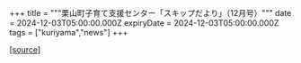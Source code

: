 +++
title = """栗山町子育て支援センター「スキップだより」（12月号）"""
date = 2024-12-03T05:00:00.000Z
expiryDate = 2024-12-03T05:00:00.000Z
tags = ["kuriyama","news"]
+++


[[source]](https://www.town.kuriyama.hokkaido.jp/soshiki/39/27865.html)
